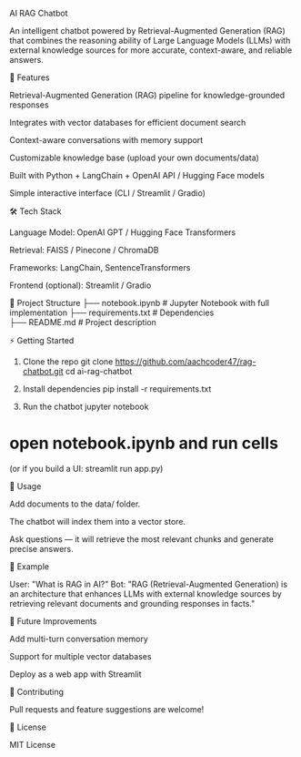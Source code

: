 AI RAG Chatbot

An intelligent chatbot powered by Retrieval-Augmented Generation (RAG) that combines the reasoning ability of Large Language Models (LLMs) with external knowledge sources for more accurate, context-aware, and reliable answers.

🚀 Features

Retrieval-Augmented Generation (RAG) pipeline for knowledge-grounded responses

Integrates with vector databases for efficient document search

Context-aware conversations with memory support

Customizable knowledge base (upload your own documents/data)

Built with Python + LangChain + OpenAI API / Hugging Face models

Simple interactive interface (CLI / Streamlit / Gradio)

🛠️ Tech Stack

Language Model: OpenAI GPT / Hugging Face Transformers

Retrieval: FAISS / Pinecone / ChromaDB

Frameworks: LangChain, SentenceTransformers

Frontend (optional): Streamlit / Gradio

📂 Project Structure
├── notebook.ipynb       # Jupyter Notebook with full implementation
├── requirements.txt     # Dependencies              
├── README.md            # Project description

⚡ Getting Started
1. Clone the repo
git clone https://github.com/aachcoder47/rag-chatbot.git
cd ai-rag-chatbot

2. Install dependencies
pip install -r requirements.txt

3. Run the chatbot
jupyter notebook
# open notebook.ipynb and run cells


(or if you build a UI: streamlit run app.py)

📖 Usage

Add documents to the data/ folder.

The chatbot will index them into a vector store.

Ask questions — it will retrieve the most relevant chunks and generate precise answers.

🌟 Example

User: "What is RAG in AI?"
Bot: "RAG (Retrieval-Augmented Generation) is an architecture that enhances LLMs with external knowledge sources by retrieving relevant documents and grounding responses in facts."

🔮 Future Improvements

Add multi-turn conversation memory

Support for multiple vector databases

Deploy as a web app with Streamlit

🤝 Contributing

Pull requests and feature suggestions are welcome!

📜 License

MIT License
